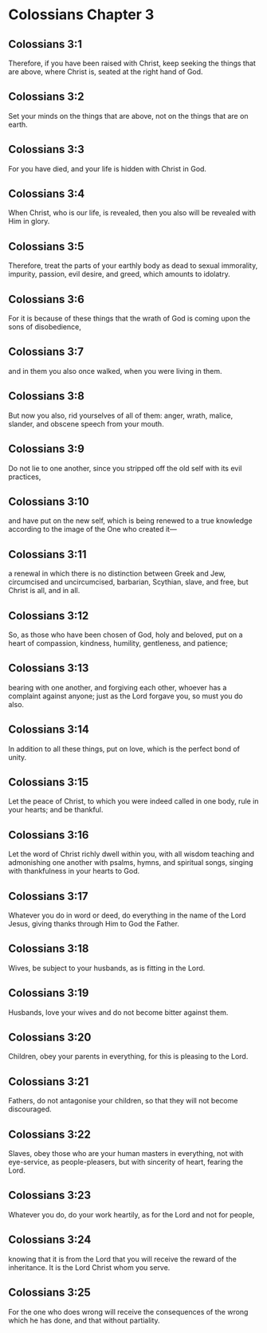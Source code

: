 # Colossians Chapter 3

## Colossians 3:1

Therefore, if you have been raised with Christ, keep seeking the things that are above, where Christ is, seated at the right hand of God.

## Colossians 3:2

Set your minds on the things that are above, not on the things that are on earth.

## Colossians 3:3

For you have died, and your life is hidden with Christ in God.

## Colossians 3:4

When Christ, who is our life, is revealed, then you also will be revealed with Him in glory.

## Colossians 3:5

Therefore, treat the parts of your earthly body as dead to sexual immorality, impurity, passion, evil desire, and greed, which amounts to idolatry.

## Colossians 3:6

For it is because of these things that the wrath of God is coming upon the sons of disobedience,

## Colossians 3:7

and in them you also once walked, when you were living in them.

## Colossians 3:8

But now you also, rid yourselves of all of them: anger, wrath, malice, slander, and obscene speech from your mouth.

## Colossians 3:9

Do not lie to one another, since you stripped off the old self with its evil practices,

## Colossians 3:10

and have put on the new self, which is being renewed to a true knowledge according to the image of the One who created it—

## Colossians 3:11

a renewal in which there is no distinction between Greek and Jew, circumcised and uncircumcised, barbarian, Scythian, slave, and free, but Christ is all, and in all.

## Colossians 3:12

So, as those who have been chosen of God, holy and beloved, put on a heart of compassion, kindness, humility, gentleness, and patience;

## Colossians 3:13

bearing with one another, and forgiving each other, whoever has a complaint against anyone; just as the Lord forgave you, so must you do also.

## Colossians 3:14

In addition to all these things, put on love, which is the perfect bond of unity.

## Colossians 3:15

Let the peace of Christ, to which you were indeed called in one body, rule in your hearts; and be thankful.

## Colossians 3:16

Let the word of Christ richly dwell within you, with all wisdom teaching and admonishing one another with psalms, hymns, and spiritual songs, singing with thankfulness in your hearts to God.

## Colossians 3:17

Whatever you do in word or deed, do everything in the name of the Lord Jesus, giving thanks through Him to God the Father.

## Colossians 3:18

Wives, be subject to your husbands, as is fitting in the Lord.

## Colossians 3:19

Husbands, love your wives and do not become bitter against them.

## Colossians 3:20

Children, obey your parents in everything, for this is pleasing to the Lord.

## Colossians 3:21

Fathers, do not antagonise your children, so that they will not become discouraged.

## Colossians 3:22

Slaves, obey those who are your human masters in everything, not with eye-service, as people-pleasers, but with sincerity of heart, fearing the Lord.

## Colossians 3:23

Whatever you do, do your work heartily, as for the Lord and not for people,

## Colossians 3:24

knowing that it is from the Lord that you will receive the reward of the inheritance. It is the Lord Christ whom you serve.

## Colossians 3:25

For the one who does wrong will receive the consequences of the wrong which he has done, and that without partiality.
